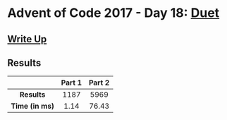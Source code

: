 # Advent of Code 2017 - Day 18: [Duet](https://adventofcode.com/2017/day/18)

## [Write Up](https://codingap.github.io/advent-of-code/writeups/2017/day18)

## Results

|                  | **Part 1** | **Part 2** |
| :--------------: | :--------: | :--------: |
|   **Results**    | 1187 | 5969 |
| **Time (in ms)** | 1.14 | 76.43 |
